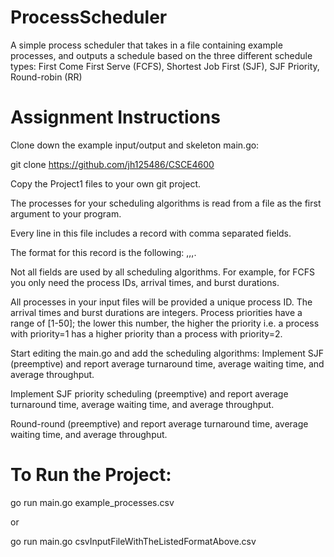 # ProcessScheduler
A simple process scheduler that takes in a file containing example processes, and outputs a schedule based on the three different schedule types:  First Come First Serve (FCFS), Shortest Job First (SJF), SJF Priority, Round-robin (RR)

# Assignment Instructions
Clone down the example input/output and skeleton main.go:

git clone https://github.com/jh125486/CSCE4600

Copy the Project1 files to your own git project.

The processes for your scheduling algorithms is read from a file as the first argument to your program.

Every line in this file includes a record with comma separated fields.

The format for this record is the following: <ProcessID>,<Burst Duration>,<Arrival Time>,<Priority>.

Not all fields are used by all scheduling algorithms. For example, for FCFS you only need the process IDs, arrival times, and burst durations.

All processes in your input files will be provided a unique process ID. The arrival times and burst durations are integers. Process priorities have a range of [1-50]; the lower this number, the higher the priority i.e. a process with priority=1 has a higher priority than a process with priority=2.

Start editing the main.go and add the scheduling algorithms:
Implement SJF (preemptive) and report average turnaround time, average waiting time, and average throughput.

Implement SJF priority scheduling (preemptive) and report average turnaround time, average waiting time, and average throughput.

Round-round (preemptive) and report average turnaround time, average waiting time, and average throughput.

# To Run the Project:
go run main.go example_processes.csv

or

go run main.go csvInputFileWithTheListedFormatAbove.csv
